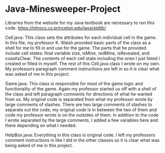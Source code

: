 # Java-Minesweeper-Project
Libraries from the website for my Java textbook are necessary to run this code.
https://introcs.cs.princeton.edu/java/stdlib/


Cell.java:
This class sets the attributes for each individual cell in the game.
In this file, my professor K. Walsh provided basic parts of the class as a shell for me to fill in and use for the game. The parts that he provided include cell states: final variable size, isMine, redMine, isRevealed, and coastIsClear. The contents of each cell state including the ones I just listed I created or filled in myself. The rest of this Cell.java class I wrote on my own. My professors paragraph comment instructions are left in so it is clear what was asked of me in this project.

Game.java:
This class is responsible for most of the game logic and functionality of the game. Again my professor started us off with a shell of the class and left paragraph comments for directions of what he wanted from us. My original code is separated from what my professor wrote by large comments of slashes. There are two large comments of slashes to separate out the code, my original code is in between the two of them and code my professor wrote is on the outsides of them. In addition to the code I wrote separated by the large comments, I added a few variables here and there depending on what I needed. 


HelpBox.java:
Everything in this class is original code. I left my professors comment instructions in like I did in the other classes so it is clear what was being asked of me in this project.






